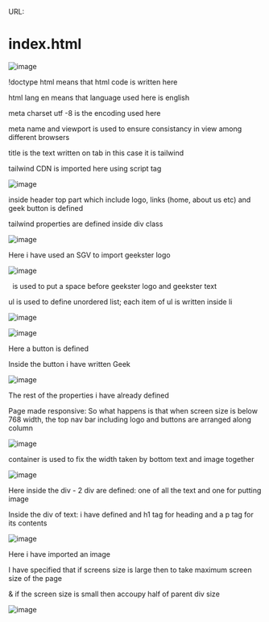 URL:

# index.html

![image](https://github.com/EaswaranPottiK/Assignment1ResponsiveLandingPageTailwind/assets/38095510/d69cbe5e-059d-48d8-a5bf-c2ab573c575d)

!doctype html means that html code is written here

html lang en means that language used here is english

meta charset utf -8 is the encoding used here

meta name and viewport is used to ensure consistancy in view among different browsers 

title is the text written on tab in this case it is tailwind 

tailwind CDN is imported here using script tag

![image](https://github.com/EaswaranPottiK/Assignment1ResponsiveLandingPageTailwind/assets/38095510/94a72153-8f07-4bc6-b17c-ee2a38559227)

inside header top part which include logo, links (home, about us etc) and geek button is defined 

tailwind properties are defined inside div class

![image](https://github.com/EaswaranPottiK/Assignment1ResponsiveLandingPageTailwind/assets/38095510/fc681ba8-1f7f-48b8-a7fe-7fed6df4373c)

Here i have used an SGV to import geekster logo

![image](https://github.com/EaswaranPottiK/Assignment1ResponsiveLandingPageTailwind/assets/38095510/b7c32eb2-71dc-41b5-adf0-2ac483bc8d2f)

&nbsp; is used to put a space before geekster logo and geekster text 

ul is used to define unordered list; each item of ul is written inside li

![image](https://github.com/EaswaranPottiK/Assignment1ResponsiveLandingPageTailwind/assets/38095510/2f8b9b30-1297-4d2a-8740-bce9c5fa25c8)

![image](https://github.com/EaswaranPottiK/Assignment1ResponsiveLandingPageTailwind/assets/38095510/498487c8-151b-48aa-8dd0-6b4aa31864f3)

Here a button is defined 

Inside the button i have written Geek 

![image](https://github.com/EaswaranPottiK/Assignment1ResponsiveLandingPageTailwind/assets/38095510/3f679d97-c3bb-4f10-bb26-f9a44e1c8a34)

 The rest of the properties i have already defined 

 Page made responsive: So what happens is that when screen size is below 768 width, the top nav bar including logo and buttons are arranged along column
 
![image](https://github.com/EaswaranPottiK/Assignment1ResponsiveLandingPageTailwind/assets/38095510/1b1f245e-abc3-4cce-9e4d-add2c6778592)

container is used to fix the width taken by bottom text and image together

![image](https://github.com/EaswaranPottiK/Assignment1ResponsiveLandingPageTailwind/assets/38095510/3b3b8f8c-05bc-4ad5-a70d-f7b511e12f55)

Here inside the div - 2 div are defined: one of all the text and one for putting image 

Inside the div of text: i have defined and h1 tag for heading and a p tag for its contents 

![image](https://github.com/EaswaranPottiK/Assignment1ResponsiveLandingPageTailwind/assets/38095510/14e4ca20-7ce0-46e0-bd5d-ee034426fa9a)

Here i have imported an image 

I have specified that if screens size is large then to take maximum screen size of the page 

& if the screen size is small then accoupy half of parent div size 

![image](https://github.com/EaswaranPottiK/Assignment1ResponsiveLandingPageTailwind/assets/38095510/180b3fb1-457f-4574-947b-e93462ac9cc9)
















 



